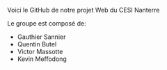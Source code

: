 Voici le GitHub de notre projet Web du CESI Nanterre

Le groupe est composé de:
 - Gauthier Sannier
 - Quentin Butel
 - Victor Massotte
 - Kevin Meffodong